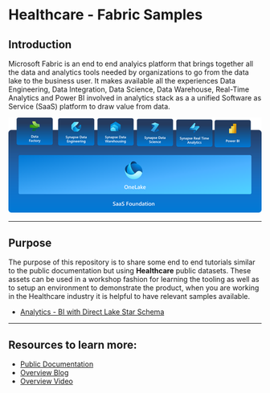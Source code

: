 # Healthcare - Fabric Samples


## Introduction 
Microsoft Fabric is an end to end analyics platform that brings together all the data and analytics tools needed by organizations to go from the data lake to the business user. It makes available all the experiences Data Engineering, Data Integration, Data Science, Data Warehouse, Real-Time Analytics and Power BI involved in analytics stack as a a unified Software as Service (SaaS) platform to draw value from data.

![Fabric](./fabric.png)

<hr/>

## Purpose


The purpose of this repository is to share some end to end tutorials similar to the public documentation but using **Healthcare** public datasets. These assets can be used in a workshop fashion for learning the tooling as well as to setup an environment to demonstrate the product, when you are working in the Healthcare industry it is helpful to have relevant samples available.


* [Analytics - BI with Direct Lake Star Schema](./analytics-bi-directlake-starschema/Readme.md)

<hr/>

## Resources to learn more:

* [Public Documentation](https://learn.microsoft.com/en-us/fabric/get-started/microsoft-fabric-overview)
* [Overview Blog](https://www.jamesserra.com/archive/2023/05/build-announcement-microsoft-fabric/)
* [Overview Video](https://www.youtube.com/watch?v=a6A3jtvB62U)

